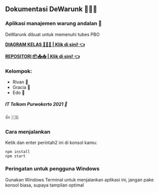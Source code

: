 ## Dokumentasi DeWarunk  🥛️🍧️🍹️
### Aplikasi manajemen warung andalan 💎️
DeWarunk dibuat untuk memenuhi tubes PBO

**[DIAGRAM KELAS 🔁️🔀️🔽️ | Klik di sini! 👈️](https://rivanfebrian123.github.io/DeWarunk/diagram.html)**

**[REPOSITORI 📦️📤️📥️ | Klik di sini! 👈️](https://github.com/rivanfebrian123/DeWarunk)**

### Kelompok:
* Rivan 🍉️
* Gracia 🧀️
* Edo 🍨️

##### IT Telkom Purwokerto 2021 🏫️
👍️ 🇮🇩️

### Cara menjalankan
Ketik dan enter perintah2 ini di konsol kamu:

```
npm install
npm start
```

### Peringatan untuk pengguna Windows
Gunakan Windows Terminal untuk menjalankan aplikasi ini, jangan
pake konsol biasa, supaya tampilan optimal
